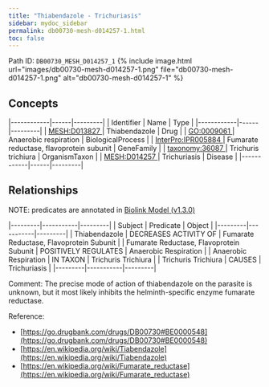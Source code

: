 ```yaml
---
title: "Thiabendazole - Trichuriasis"
sidebar: mydoc_sidebar
permalink: db00730-mesh-d014257-1.html
toc: false 
---
```



Path ID: `DB00730_MESH_D014257_1`
{% include image.html url="images/db00730-mesh-d014257-1.png" file="db00730-mesh-d014257-1.png" alt="db00730-mesh-d014257-1" %}

## Concepts

|------------|------|---------|
| Identifier | Name | Type    |
|------------|------|---------|
| <a href="https://identifiers.org/MESH:D013827">MESH:D013827 </a> | Thiabendazole | Drug |
| <a href="https://identifiers.org/GO:0009061">GO:0009061 </a> | Anaerobic respiration | BiologicalProcess |
| <a href="https://identifiers.org/InterPro:IPR005884">InterPro:IPR005884 </a> | Fumarate reductase, flavoprotein subunit | GeneFamily |
| <a href="https://identifiers.org/taxonomy:36087">taxonomy:36087 </a> | Trichuris trichiura | OrganismTaxon |
| <a href="https://identifiers.org/MESH:D014257">MESH:D014257 </a> | Trichuriasis | Disease |
|------------|------|---------|

## Relationships


NOTE: predicates are annotated in <a href="https://github.com/biolink/biolink-model/releases/tag/v1.3.0">Biolink Model (v1.3.0)</a>

|---------|-----------|---------|
| Subject | Predicate | Object  |
|---------|-----------|---------|
| Thiabendazole | DECREASES ACTIVITY OF | Fumarate Reductase, Flavoprotein Subunit |
| Fumarate Reductase, Flavoprotein Subunit | POSITIVELY REGULATES | Anaerobic Respiration |
| Anaerobic Respiration | IN TAXON | Trichuris Trichiura |
| Trichuris Trichiura | CAUSES | Trichuriasis |
|---------|-----------|---------|

Comment: The precise mode of action of thiabendazole on the parasite is unknown, but it most likely inhibits the helminth-specific enzyme fumarate reductase.

Reference: 
  - [https://go.drugbank.com/drugs/DB00730#BE0000548](https://go.drugbank.com/drugs/DB00730#BE0000548)
  - [https://en.wikipedia.org/wiki/Tiabendazole](https://en.wikipedia.org/wiki/Tiabendazole)
  - [https://en.wikipedia.org/wiki/Fumarate_reductase](https://en.wikipedia.org/wiki/Fumarate_reductase)
